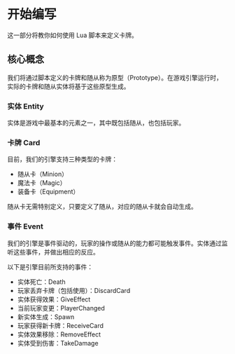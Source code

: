 # 开始编写

这一部分将教你如何使用 Lua 脚本来定义卡牌。

## 核心概念

我们将通过脚本定义的卡牌和随从称为原型（Prototype）。在游戏引擎运行时，实际的卡牌和随从实体将基于这些原型生成。

### 实体 Entity

实体是游戏中最基本的元素之一，其中既包括随从，也包括玩家。

### 卡牌 Card

目前，我们的引擎支持三种类型的卡牌：
- 随从卡（Minion）
- 魔法卡（Magic）
- 装备卡（Equipment）

随从卡无需特别定义，只要定义了随从，对应的随从卡就会自动生成。

### 事件 Event

我们的引擎是事件驱动的，玩家的操作或随从的能力都可能触发事件。实体通过监听这些事件，并做出相应的反应。

以下是引擎目前所支持的事件：
- 实体死亡：Death
- 玩家丢弃卡牌（包括使用）：DiscardCard
- 实体获得效果：GiveEffect
- 当前玩家变更：PlayerChanged
- 新实体生成：Spawn
- 玩家获得新卡牌：ReceiveCard
- 实体效果移除：RemoveEffect
- 实体受到伤害：TakeDamage